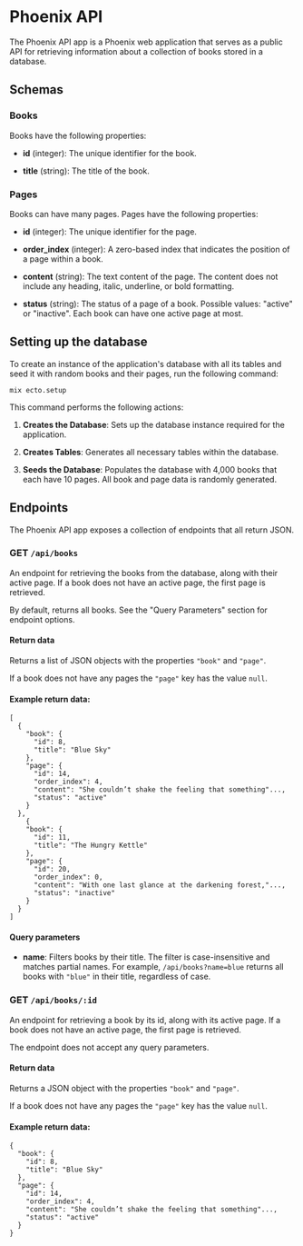 # Phoenix API
The Phoenix API app is a Phoenix web application that serves as a public API for retrieving information about a collection of books stored in a database.

## Schemas
### Books
Books have the following properties:

- **id** (integer): The unique identifier for the book.

- **title** (string): The title of the book.

### Pages
Books can have many pages. Pages have the following properties:

- **id** (integer): The unique identifier for the page.

- **order_index** (integer): A zero-based index that indicates the position of a page within a book.

- **content** (string): The text content of the page. The content does not include any heading, italic, underline, or bold formatting.

- **status** (string): The status of a page of a book. Possible values: "active" or "inactive". Each book can have one active page at most.

## Setting up the database

To create an instance of the application's database with all its tables and seed it with random books and their pages, run the following command:

```
mix ecto.setup
```

This command performs the following actions:

1. **Creates the Database**: Sets up the database instance required for the application.

1. **Creates Tables**: Generates all necessary tables within the database.

1. **Seeds the Database**: Populates the database with 4,000 books that each have 10 pages. All book and page data is randomly generated.

## Endpoints
The Phoenix API app exposes a collection of endpoints that all return JSON.

### GET `/api/books`
An endpoint for retrieving the books from the database, along with their active page. If a book does not have an active page, the first page is retrieved.

By default, returns all books. See the "Query Parameters" section for endpoint options.

#### Return data
Returns a list of JSON objects with the properties `"book"` and `"page"`.

If a book does not have any pages the `"page"` key has the value `null`.

#### Example return data:

```
[
  {
    "book": {
      "id": 8,
      "title": "Blue Sky"
    },
    "page": {
      "id": 14,
      "order_index": 4,
      "content": "She couldn’t shake the feeling that something"...,
      "status": "active"
    }
  },
    {
    "book": {
      "id": 11,
      "title": "The Hungry Kettle"
    },
    "page": {
      "id": 20,
      "order_index": 0,
      "content": "With one last glance at the darkening forest,"...,
      "status": "inactive"
    }
  }
]
```

#### Query parameters
- **name**: Filters books by their title. The filter is case-insensitive and matches partial names. For example, `/api/books?name=blue` returns all books with `"blue"` in their title, regardless of case.

### GET `/api/books/:id`
An endpoint for retrieving a book by its id, along with its active page. If a book does not have an active page, the first page is retrieved.

The endpoint does not accept any query parameters.

#### Return data
Returns a JSON object with the properties `"book"` and `"page"`.

If a book does not have any pages the `"page"` key has the value `null`.

#### Example return data:
```
{
  "book": {
    "id": 8,
    "title": "Blue Sky"
  },
  "page": {
    "id": 14,
    "order_index": 4,
    "content": "She couldn’t shake the feeling that something"...,
    "status": "active"
  }
}
```
